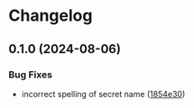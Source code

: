 # Changelog

## 0.1.0 (2024-08-06)


### Bug Fixes

* incorrect spelling of secret name ([1854e30](https://github.com/SapeleD3/test_release_please/commit/1854e307f8c8bbb5f3a94568358b1aef99e110ef))
